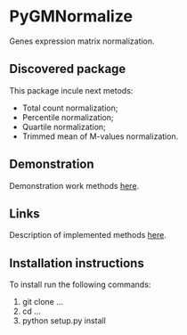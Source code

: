 # PyGMNormalize
Genes expression matrix normalization.

## Discovered package
This package incule next metods:
  - Total count normalization;
  - Percentile normalization;
  - Quartile normalization;
  - Trimmed mean of M-values normalization.

## Demonstration
Demonstration work methods [here](https://github.com/ficusss/PyGMNormalize/blob/master/notebooks/demonstration.ipynb).

## Links
Description of implemented methods [here](https://www.hindawi.com/journals/bmri/2015/621690/).

## Installation instructions
To install run the following commands:
  1. git clone ...
  2. cd ...
  3. python setup.py install
